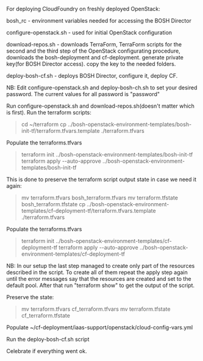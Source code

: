 For deploying CloudFoundry on freshly deployed OpenStack:

bosh_rc - environment variables needed for accessing the BOSH Director

configure-openstack.sh - used for initial OpenStack configuration

download-repos.sh - downloads TerraForm, TerraForm scripts for the second and
                 the third step of the OpenStack configurating procedure,
                 downloads the bosh-deployment and cf-deployment. 
                 generate private key(for BOSH Director access).
                 copy the key to the needed folders.

deploy-bosh-cf.sh - deploys BOSH Director, configure it, deploy CF.

NB: Edit configure-openstack.sh and deploy-bosh-ch.sh to set your desired password.
The current values for all password is "password"

Run configure-openstack.sh and download-repos.sh(doesn't matter which is first).
Run the terraform scripts:
>cd ~/terraform
>cp ../bosh-openstack-environment-templates/bosh-init-tf/terraform.tfvars.template ./terraform.tfvars

Populate the terraforms.tfvars
>terraform init ../bosh-openstack-environment-templates/bosh-init-tf
>terraform apply --auto-approve ../bosh-openstack-environment-templates/bosh-init-tf

This is done to preserve the terraform script output state in case we need it again:
>mv terraform.tfvars bosh_terraform.tfvars
>mv terraform.tfstate bosh_terraform.tfstate
>cp ../bosh-openstack-environment-templates/cf-deployment-tf/terraform.tfvars.template ./terraform.tfvars

Populate the terraforms.tfvars
>terraform init ../bosh-openstack-environment-templates/cf-deployment-tf
>terraform apply --auto-approve ../bosh-openstack-environment-templates/cf-deployment-tf

NB: In our setup the last step managed to create only part of the resources described in the script.
To create all of them repeat the apply step again until the error messages say that the resources are
created and set to the default pool. After that run "terraform show" to get the output of the script.

Preserve the state:
>mv terraform.tfvars cf_terraform.tfvars
>mv terraform.tfstate cf_terraform.tfstate

Populate ~/cf-deployment/iaas-support/openstack/cloud-config-vars.yml

Run the deploy-bosh-cf.sh script

Celebrate if everything went ok.
